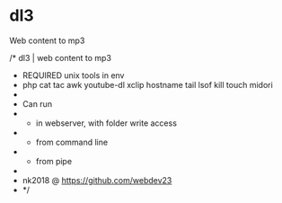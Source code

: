 # dl3
Web content to mp3

/* dl3 | web content to mp3 
 * REQUIRED unix tools in env
 * php cat tac awk youtube-dl xclip hostname tail lsof kill touch midori
 * 
 * Can run 
 * - in webserver, with folder write access
 * - from command line 
 * - from pipe
 * 
 * nk2018 @ https://github.com/webdev23
 * */
